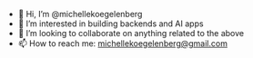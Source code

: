 - 👋 Hi, I’m @michellekoegelenberg
- 👀 I’m interested in building backends and AI apps
- 💞️ I’m looking to collaborate on anything related to the above
- 📫 How to reach me: michellekoegelenberg@gmail.com

<!---
michellekoegelenberg/michellekoegelenberg is a ✨ special ✨ repository because its `README.md` (this file) appears on your GitHub profile.
You can click the Preview link to take a look at your changes.
--->
